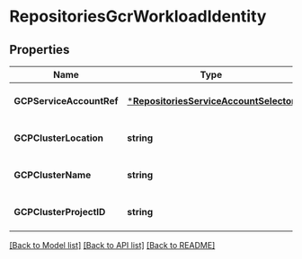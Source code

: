 # RepositoriesGcrWorkloadIdentity

## Properties
Name | Type | Description | Notes
------------ | ------------- | ------------- | -------------
**GCPServiceAccountRef** | [***RepositoriesServiceAccountSelector**](repositoriesServiceAccountSelector.md) |  | [optional] [default to null]
**GCPClusterLocation** | **string** |  | [optional] [default to null]
**GCPClusterName** | **string** |  | [optional] [default to null]
**GCPClusterProjectID** | **string** |  | [optional] [default to null]

[[Back to Model list]](../README.md#documentation-for-models) [[Back to API list]](../README.md#documentation-for-api-endpoints) [[Back to README]](../README.md)

